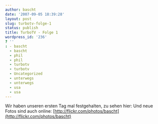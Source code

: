```yaml
---
author: bascht
date: '2007-09-05 18:39:28'
layout: post
slug: turbotv-folge-1
status: publish
title: TurboTV - Folge 1
wordpress_id: '236'
? ''
: - bascht
  - bascht
  - phil
  - phil
  - turbotv
  - turbotv
  - Uncategorized
  - unterwegs
  - unterwegs
  - usa
  - usa
---
```


Wir haben unseren ersten Tag mal festgehalten, zu sehen hier: Und
neue Fotos sind auch online:
[http://flickr.com/photos/bascht](http://flickr.com/photos/bascht)


